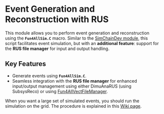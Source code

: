 # Event Generation and Reconstruction with RUS

This module allows you to perform event generation and reconstruction using the **`Fun4AllSim.C`** macro. Similar to the [SimChainDev module](https://github.com/E1039-Collaboration/e1039-analysis/tree/master/SimChainDev), this script facilitates event simulation, but with an **additional feature**: support for the **RUS file manager** for input and output handling.

## Key Features
- Generate events using **`Fun4AllSim.C`**.
- Seamless integration with the **RUS file manager** for enhanced input/output management using either DimuAnaRUS (using SubsysReco) or using [Fun4AllVectFileManager](https://github.com/E1039-Collaboration/e1039-analysis/tree/master/Fun4AllVectFileManager).

When you want a large set of simulated events, you should run the simulation on the grid. The procedure is explained in this [Wiki page](https://github.com/E1039-Collaboration/e1039-wiki/wiki/Submit-jobs-to-the-grid).



